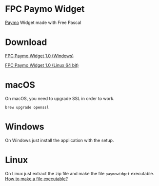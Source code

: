 # FPC Paymo Widget
[Paymo](https://www.paymoapp.com/) Widget made with Free Pascal

# Download
[FPC Paymo Widget 1.0 (Windows)](https://github.com/Arandusoft/fpcpaymowidget/releases/download/v1.0/fpcpaymowidget_1.0.exe)

[FPC Paymo Widget 1.0 (Linux 64 bit)](https://github.com/Arandusoft/fpcpaymowidget/releases/download/v1.0/fpcpaymowidget_linux64_1.0.zip)

# macOS
On macOS, you need to upgrade SSL in order to work.

`brew upgrade openssl`

# Windows
On Windows just install the application with the setup.

# Linux
On Linux just extract the zip file and make the file `paymowidget` executable. [How to make a file executable?](https://askubuntu.com/questions/484718/how-to-make-a-file-executable?answertab=votes#tab-top)
